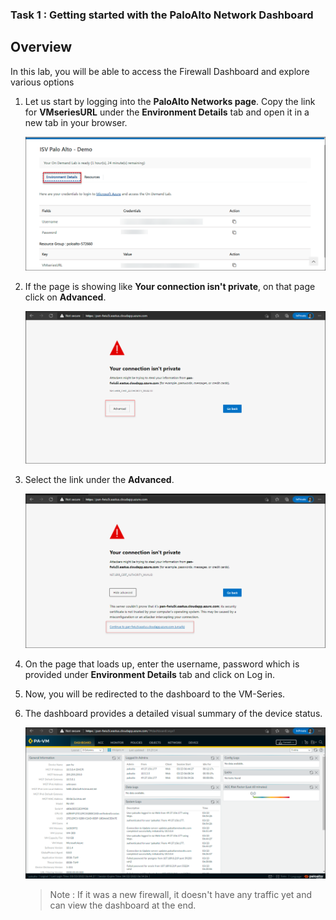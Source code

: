 ### Task 1 : Getting started with the PaloAlto Network Dashboard

## Overview

In this lab, you will be able to access the Firewall Dashboard and explore various options
 
1. Let us start by logging into the **PaloAlto Networks page**. Copy the link for **VMseriesURL** under the **Environment Details** tab and open it in a new tab in your browser.

   ![](../images/image08.png)

1. If the page is showing like **Your connection isn't private**, on that page click on **Advanced**.
       
    ![](../images/image03.png)
     
1. Select the link under the **Advanced**.

    ![](../images/image04.png)
    
1. On the page that loads up, enter the username, password which is provided under **Environment Details** tab and click on Log in.

1. Now, you will be redirected to the dashboard to the VM-Series.

1. The dashboard provides a detailed visual summary of the device status.

     ![](../images/image05.png)
     
   > Note : If it was a new firewall, it doesn't have any traffic yet and can view the dashboard at the end.
